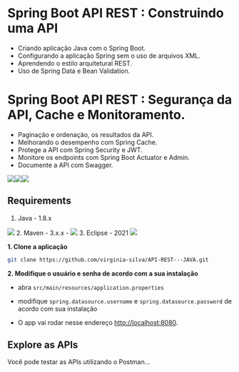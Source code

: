 # Spring Boot API REST : Construindo uma API

+ Criando aplicação Java com o Spring Boot.
+ Configurando a aplicação Spring sem o uso de arquivos XML.
+ Aprendendo o estilo arquitetural REST.
+ Uso de Spring Data e Bean Validation.

# Spring Boot API REST : Segurança da API, Cache e Monitoramento.

+ Paginação e ordenação, os resultados da API.
+ Melhorando o desempenho com Spring Cache.
+ Protege a API com Spring Security e JWT.
+ Monitore os endpoints com Spring Boot Actuator e Admin.
+ Documente a API com Swagger.


<img src="https://img.shields.io/badge/Spring-6DB33F?style=for-the-badge&logo=spring&logoColor=white"/><img src="https://img.shields.io/badge/Spring_Boot-F2F4F9?style=for-the-badge&logo=spring-boot"/><img src = "https://img.shields.io/badge/Hibernate-59666C?style=for-the-badge&logo=Hibernate&logoColor=white"/>

## Requirements

1. Java - 1.8.x
<img src = "https://img.shields.io/badge/Java-ED8B00?style=for-the-badge&logo=java&logoColor=white"/>
2. Maven - 3.x.x - 
<img src="https://img.shields.io/badge/apache_maven-C71A36?style=for-the-badge&logo=apachemaven&logoColor=white" />
3. Eclipse - 2021
<img src= "https://img.shields.io/badge/Eclipse-2C2255?style=for-the-badge&logo=eclipse&logoColor=white"/>

**1. Clone a aplicação**

```bash
git clone https://github.com/virginia-silva/API-REST---JAVA.git
```

**2. Modifique o usuário e senha de acordo com a sua instalação**

+ abra `src/main/resources/application.properties`

+ modifique `spring.datasource.username` e `spring.datasource.password` de acordo com sua instalação

+ O app vai rodar nesse endereço <http://localhost:8080>. 

## Explore as APIs

Você pode testar as APIs utilizando o Postman...

